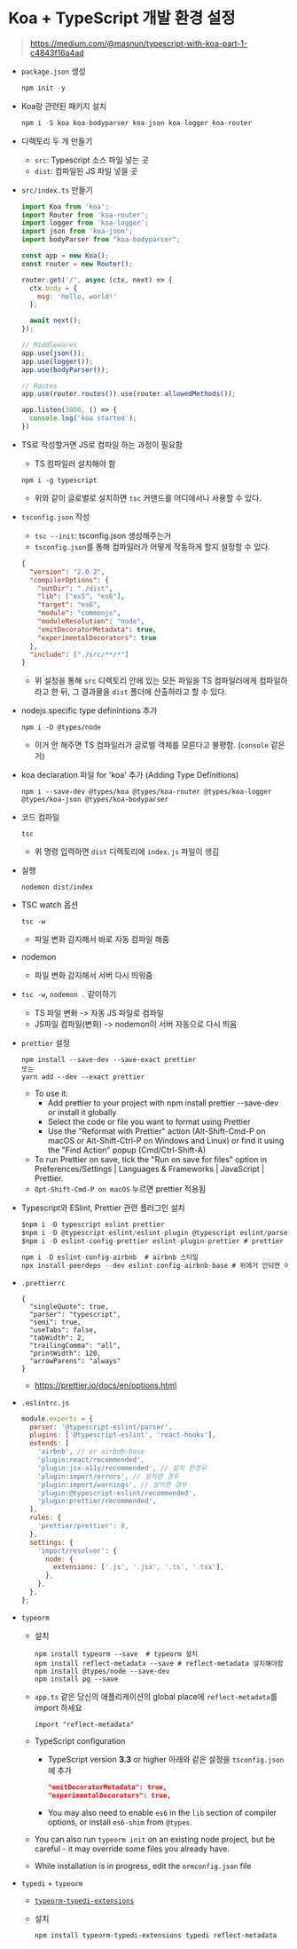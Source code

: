# Koa + TypeScript 개발 환경 설정

> https://medium.com/@masnun/typescript-with-koa-part-1-c4843f16a4ad



- `package.json` 생성

  ```js
  npm init -y
  ```

- Koa랑 관련된 패키지 설치

  ```js
  npm i -S koa koa-bodyparser koa-json koa-logger koa-router
  ```

- 디렉토리 두 개 만들기

  - `src`: Typescript 소스 파일 넣는 곳
  - `dist`: 컴파일된 JS 파일 넣을 곳

- `src/index.ts` 만들기

  ```js
  import Koa from 'koa';
  import Router from 'koa-router';
  import logger from 'koa-logger';
  import json from 'koa-json';
  import bodyParser from "koa-bodyparser";
  
  const app = new Koa();
  const router = new Router();
  
  router.get('/', async (ctx, next) => {
    ctx.body = {
      msg: 'hello, world!'
    };
  
    await next();
  });
  
  // Middlewares
  app.use(json());
  app.use(logger());
  app.use(bodyParser());
  
  // Routes
  app.use(router.routes()).use(router.allowedMethods());
  
  app.listen(3000, () => {
    console.log('koa started');
  })
  ```

- TS로 작성할거면 JS로 컴파일 하는 과정이 필요함

  - TS 컴파일러 설치해야 함

  ```
  npm i -g typescript
  ```

  - 위와 같이 글로벌로 설치하면 `tsc` 커맨드를 어디에서나 사용할 수 있다.

- `tsconfig.json` 작성

  - `tsc --init`: tsconfig.json 생성해주는거
  - `tsconfig.json`를 통해 컴파일러가 어떻게 작동하게 할지 설정할 수 있다.

  ```json
  {
    "version": "2.0.2",
    "compilerOptions": {
      "outDir": "./dist",
      "lib": ["es5", "es6"],
      "target": "es6",
      "module": "commonjs",
      "moduleResolution": "node",
      "emitDecoratorMetadata": true,
      "experimentalDecorators": true
    },
    "include": ["./src/**/*"]
  }
  ```

  - 위 설정을 통해 `src` 디렉토리 안에 있는 모든 파일을 TS 컴파일러에게 컴파일하라고 한 뒤, 그 결과물을 `dist` 폴더에 산출하라고 할 수 있다.

- nodejs specific type definintions 추가

  ```shell
  npm i -D @types/node
  ```

  - 이거 안 해주면 TS 컴파일러가 글로벌 객체를 모른다고 불평함. (`console` 같은 거)

- koa declaration 파일 for 'koa' 추가 (Adding Type Definitions)

  ```
  npm i --save-dev @types/koa @types/koa-router @types/koa-logger @types/koa-json @types/koa-bodyparser
  ```

- 코드 컴파일

  ```
  tsc
  ```

  - 위 명령 입력하면 `dist` 디렉토리에 `index.js` 파일이 생김

- 실행

  ```shell
  nodemon dist/index
  ```

  

- TSC watch 옵션 

  ```shell
  tsc -w
  ```

  - 파일 변화 감지해서 바로 자동 컴파일 해줌

- nodemon

  - 파일 변화 감지해서 서버 다시 띄워줌

- `tsc -w`, `nodemon .` 같이하기

  - TS 파일 변화 -> 자동 JS 파일로 컴파일
  - JS파일 컴파일(변화) -> nodemon이 서버 자동으로 다시 띄움



- `prettier` 설정

  ```shell
  npm install --save-dev --save-exact prettier 
  또는
  yarn add --dev --exact prettier
  ```

  - To use it:
    - Add prettier to your project with npm install prettier --save-dev or install it globally
    - Select the code or file you want to format using Prettier
    - Use the "Reformat with Prettier" action (Alt-Shift-Cmd-P on macOS or Alt-Shift-Ctrl-P on Windows and Linux) or find it using the "Find Action" popup (Cmd/Ctrl-Shift-A)
  - To run Prettier on save, tick the "Run on save for files" option in Preferences/Settings | Languages & Frameworks | JavaScript | Prettier.
  - `Opt-Shift-Cmd-P on macOS` 누르면 prettier 적용됨

- Typescript와 ESlint, Prettier 관련 플러그인 설치

  ```js
  $npm i -D typescript eslint prettier
  $npm i -D @typescript-eslint/eslint-plugin @typescript-eslint/parser # 타입스크립트 플러그인
  $npm i -D eslint-config-prettier eslint-plugin-prettier # prettier 플러그인
  
  npm i -D eslint-config-airbnb  # airbnb 스타일
  npx install-peerdeps --dev eslint-config-airbnb-base # 위에거 안되면 이걸로
  ```

  



- `.prettierrc`

  ```
  {
    "singleQuote": true,
    "parser": "typescript",
    "semi": true,
    "useTabs": false,
    "tabWidth": 2,
    "trailingComma": "all",
    "printWidth": 120,
    "arrowParens": "always"
  }
  ```

  - https://prettier.io/docs/en/options.html

- `.eslintrc.js`

  ```js
  module.exports = {
    parser: '@typescript-eslint/parser',
    plugins: ['@typescript-eslint', 'react-hooks'],
    extends: [
      'airbnb', // or airbnb-base
      'plugin:react/recommended',
      'plugin:jsx-a11y/recommended', // 설치 한경우
      'plugin:import/errors', // 설치한 경우
      'plugin:import/warnings', // 설치한 경우
      'plugin:@typescript-eslint/recommended',
      'plugin:prettier/recommended',
    ],
    rules: {
      'prettier/prettier': 0,
    },
    settings: {
      'import/resolver': {
        node: {
          extensions: ['.js', '.jsx', '.ts', '.tsx'],
        },
      },
    },
  };
  
  ```

  

- `typeorm`

  - 설치

    ```shell
    npm install typeorm --save  # typeorm 설치
    npm install reflect-metadata --save # reflect-metadata 설치해야함 
    npm install @types/node --save-dev
    npm install pg --save
    ```

  - `app.ts` 같은 당신의 애플리케이션의 global place에 `reflect-metadata`를 import 하세요

    ```tsx
    import "reflect-metadata"
    ```

  - TypeScript configuration

    - TypeScript version **3.3** or higher 아래와 같은 설정을 `tsconfig.json`에 추가

      ```json
      "emitDecoratorMetadata": true,
      "experimentalDecorators": true,
      ```

    - You may also need to enable `es6` in the `lib` section of compiler options, or install `es6-shim` from `@types`.

  - You can also run `typeorm init` on an existing node project, but be careful - it may override some files you already have.

  - While installation is in progress, edit the `ormconfig.json` file





- `typedi` + `typeorm`

  - [`typeorm-typedi-extensions`](https://github.com/typeorm/typeorm-typedi-extensions)

  - 설치

    ```
    npm install typeorm-typedi-extensions typedi reflect-metadata
    ```

    

  

  